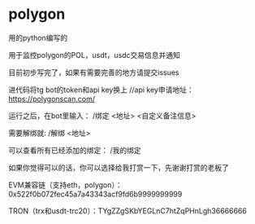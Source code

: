 # polygon

用的python编写的

用于监控polygon的POL，usdt，usdc交易信息并通知

目前初步写完了，如果有需要完善的地方请提交issues

进代码将tg bot的token和api key换上  //api key申请地址：https://polygonscan.com/

运行之后，在bot里输入： /绑定 <地址> <自定义备注信息>  

需要解绑就: /解绑 <地址>

可以查看所有已经添加的绑定： /我的绑定




如果你觉得可以的话，你可以选择给我打赏一下，先谢谢打赏的老板了

EVM兼容链（支持eth，polygon）： 0x522f0b072fec45a7a43343acf9fd6b9999999999

TRON（trx和usdt-trc20）：TYgZZgSKbYEGLnC7htZqPHnLgh36666666
